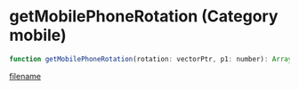# getMobilePhoneRotation (Category mobile)

```js
function getMobilePhoneRotation(rotation: vectorPtr, p1: number): Array
```

[filename](getMobilePhoneRotation_m.md ':include')